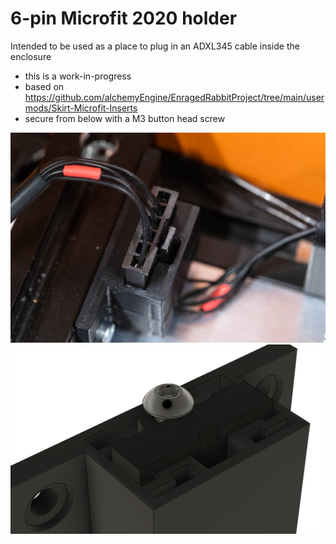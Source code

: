 # 6-pin Microfit 2020 holder

Intended to be used as a place to plug in an ADXL345 cable inside the enclosure

- this is a work-in-progress
- based on https://github.com/alchemyEngine/EnragedRabbitProject/tree/main/usermods/Skirt-Microfit-Inserts
- secure from below with a M3 button head screw

![6-pin Microfit 2020 holder](./Images/6_pin_Microfit_2020_holder_01.jpg "6-pin Microfit 2020 holder")
![6-pin Microfit 2020 holder](./Images/6_pin_Microfit_2020_holder_02.jpg "6-pin Microfit 2020 holder")
